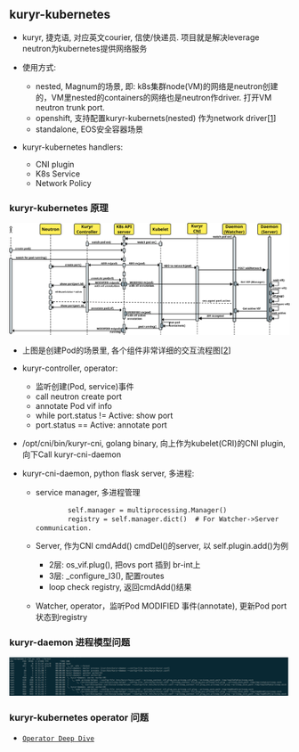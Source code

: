 ## kuryr-kubernetes

- kuryr, 捷克语, 对应英文courier, 信使/快递员. 项目就是解决leverage neutron为kubernetes提供网络服务
  
- 使用方式:
  * nested, Magnum的场景, 即: k8s集群node(VM)的网络是neutron创建的，VM里nested的containers的网络也是neutron作driver. 打开VM neutron trunk port.
  * openshift, 支持配置kuryr-kubernets(nested) 作为network driver[[1]]
  * standalone, EOS安全容器场景
  
- kuryr-kubernetes handlers:
  * CNI plugin
  * K8s Service
  * Network Policy


### kuryr-kubernetes 原理

![pod_creation_flow](../pics/pod_creation_flow_daemon.png) 

- 上图是创建Pod的场景里, 各个组件非常详细的交互流程图[[2]]

- kuryr-controller, operator:
  * 监听创建(Pod, service)事件
  * call neutron create port
  * annotate Pod vif info
  * while port.status != Active: show port
  * port.status == Active: annotate port

- /opt/cni/bin/kuryr-cni, golang binary, 向上作为kubelet(CRI)的CNI plugin, 向下Call kuryr-cni-daemon

- kuryr-cni-daemon, python flask server, 多进程:
  * service manager, 多进程管理
    ```$xslt
            self.manager = multiprocessing.Manager()
            registry = self.manager.dict()  # For Watcher->Server communication.
    ```
    
  * Server, 作为CNI cmdAdd() cmdDel()的server, 以 self.plugin.add()为例
    * 2层: os_vif.plug(), 把ovs port 插到 br-int上
    * 3层: _configure_l3(), 配置routes
    * loop check registry, 返回cmdAdd()结果
 
  * Watcher, operator，监听Pod MODIFIED 事件(annotate), 更新Pod port状态到registry


### kuryr-daemon 进程模型问题

![kuryr-daemon](../pics/kuryr-daemon.png)

### kuryr-kubernetes operator 问题

- [`Operator Deep Dive`](../operator.md)


[1]: https://github.com/openshift/cluster-network-operator#configuring-kuryr-kubernetes
[2]: https://docs.openstack.org/kuryr-kubernetes/train/devref/kuryr_kubernetes_design.html
[3]: https://bugs.launchpad.net/kuryr-kubernetes/+bug/1842689
